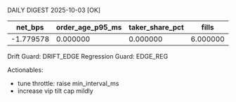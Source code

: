 DAILY DIGEST 2025-10-03 [OK]

| net_bps | order_age_p95_ms | taker_share_pct | fills | turnover_usd |
|---------|-------------------|-----------------|-------|--------------|
| -1.779578 | 0.000000 | 0.000000 | 6.000000 | 2849.350000 |

Drift Guard: DRIFT_EDGE
Regression Guard: EDGE_REG

Actionables:
- tune throttle: raise min_interval_ms
- increase vip tilt cap mildly
